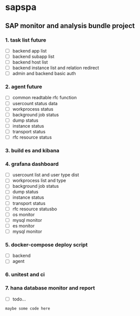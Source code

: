 # sapspa

## SAP monitor and analysis bundle project

### 1. task list future

- [ ] backend app list
- [ ] backend subapp list
- [ ] backend host list
- [ ] backend instance list and relation redirect
- [ ] admin and backend basic auth

### 2. agent future
- [ ] common readtable rfc function
- [ ] usercount status data
- [ ] workprocess status
- [ ] background job status
- [ ] dump status
- [ ] instance status
- [ ] transport status
- [ ] rfc resource status

### 3. build es and kibana
### 4. grafana dashboard
- [ ] usercount list and user type dist
- [ ] workprocess list and type
- [ ] background job status
- [ ] dump status
- [ ] instance status
- [ ] transport status
- [ ] rfc resource statusbo
- [ ] os monitor
- [ ] mysql monitor
- [ ] es monitor
- [ ] mysql monitor

### 5. docker-compose deploy script
- [ ] backend
- [ ] agent

### 6. unitest and ci

### 7. hana database monitor and report
- [ ] todo...



```
maybe some code here
```